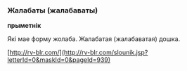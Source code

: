 ### Жалабаты (жалабаваты)
**прыметнік**

Які мае форму жолаба. Жалабатая (жалабаватая) дошка.

<a rel="author">[http://rv-blr.com/](http://rv-blr.com/slounik.jsp?letterId=0&maskId=0&pageId=939)</a>
